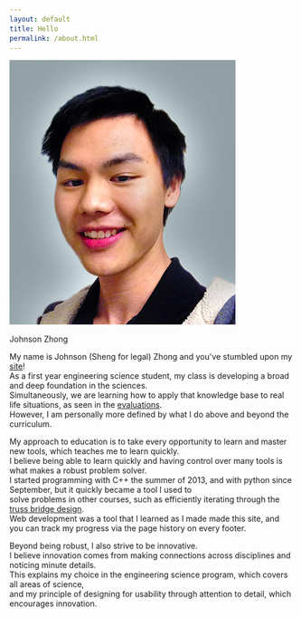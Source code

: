 ```yaml
---
layout: default
title: Hello
permalink: /about.html
---
```

<div class="side frames">
<img src="self.jpg">
<p>Johnson Zhong</p>
</div>


My name is Johnson (Sheng for legal) Zhong and you've stumbled upon my [site](/portfolio/projects/portfolio/)!  
As a first year engineering science student, my class is developing a broad and deep foundation in the sciences.  
Simultaneously, we are learning how to apply that knowledge base to real life situations, as seen in the [evaluations](/portfolio/evaluations/).  
However, I am personally more defined by what I do above and beyond the curriculum.  

My approach to education is to take every opportunity to learn and master new tools, which teaches me to learn quickly.  
I believe being able to learn quickly and having control over many tools is what makes a robust problem solver.  
I started programming with C++ the summer of 2013, and with python since September, but it quickly became a tool I used to  
solve problems in other courses, such as efficiently iterating through the [truss bridge design](/portfolio/projects/bridgedesign/#design).  
Web development was a tool that I learned as I made made this site, and you can track my progress via the page history on every footer.  

Beyond being robust, I also strive to be innovative.  
I believe innovation comes from making connections across disciplines and noticing minute details.  
This explains my choice in the engineering science program, which covers all areas of science,  
and my principle of designing for usability through attention to detail, which encourages innovation.  

<br>
<br>
<br>
<br>
<br>
<br>
<br>
<br>
<br>
<br>
<br>
<br>
<br>
<br>